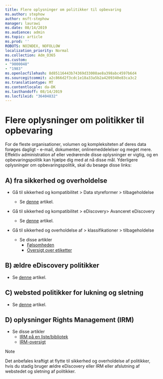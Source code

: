 ```yaml
---
title: Flere oplysninger om politikker til opbevaring
ms.author: stephow
author: msft-stephow
manager: laurawi
ms.date: 08/14/2019
ms.audience: admin
ms.topic: article
ms.prod: ''
ROBOTS: NOINDEX, NOFOLLOW
localization_priority: Normal
ms.collection: Adm_O365
ms.custom:
- "9000048"
- "1983"
ms.openlocfilehash: 8d85116443b74369d33008ae8a398abc4597b6d4
ms.sourcegitcommit: a2c866d2f3cdc1e18a33a5b2a4209340e83ca3c2
ms.translationtype: MT
ms.contentlocale: da-DK
ms.lasthandoff: 08/14/2019
ms.locfileid: "36404832"
---
```

# <a name="more-info-about-retention-policies"></a>Flere oplysninger om politikker til opbevaring

For de fleste organisationer, volumen og kompleksiteten af deres data forøges dagligt - e-mail, dokumenter, onlinemeddelelser og meget mere. Effektiv administration af eller vedrørende disse oplysninger er vigtig, og en opbevaringspolitik kan hjælpe dig med at nå disse mål. Yderligere oplysninger om opbevaringspolitik, skal du besøge disse links:

## <a name="a-from-security-and-compliance-center"></a>A) fra sikkerhed og overholdelse

- Gå til sikkerhed og kompatibilitet > Data styreformer > tilbageholdelse
  - Se [denne](https://docs.microsoft.com/en-us/office365/securitycompliance/retention-policies) artikel.

- Gå til sikkerhed og kompatibilitet > eDiscovery> Avanceret eDiscovery 
  - Se [denne](https://docs.microsoft.com/en-us/office365/securitycompliance/ediscovery-cases) artikel.

- Gå til sikkerhed og overholdelse af > klassifikationer > tilbageholdelse
  - Se disse artikler
    - [Følsomheden](https://docs.microsoft.com/en-us/office365/securitycompliance/sensitivity-labels)
    - [Oversigt over etiketter](https://docs.microsoft.com/en-us/office365/securitycompliance/labels)

## <a name="b-legacy-ediscovery-policies"></a>B) ældre eDiscovery politikker

- Se [denne](https://support.office.com/en-us/article/Set-up-an-eDiscovery-Center-in-SharePoint-Online-A18F8975-AA7F-43B4-A7D6-001D14744D8E) artikel.

## <a name="c-site-closure-and-deletion-policies"></a>C) websted politikker for lukning og sletning

- Se [denne](https://support.office.com/en-us/article/Use-policies-for-site-closure-and-deletion-A8280D82-27FD-48C5-9ADF-8A5431208BA5) artikel.  

## <a name="d-information-rights-management-irm"></a>D) oplysninger Rights Management (IRM)

- Se disse artikler
  - [IRM på en liste/bibliotek](https://support.office.com/en-us/article/apply-information-rights-management-to-a-list-or-library-3bdb5c4e-94fc-4741-b02f-4e7cc3c54aa1)
  - [IRM-oversigt](https://support.office.com/en-us/article/create-and-apply-information-management-policies-eb501fe9-2ef6-4150-945a-65a6451ee9e9)

> [!Note]
> Det anbefales kraftigt at flytte til sikkerhed og overholdelse af politikker, hvis du stadig bruger ældre eDiscovery eller IRM eller afslutning af webstedet og sletning af politikker.
